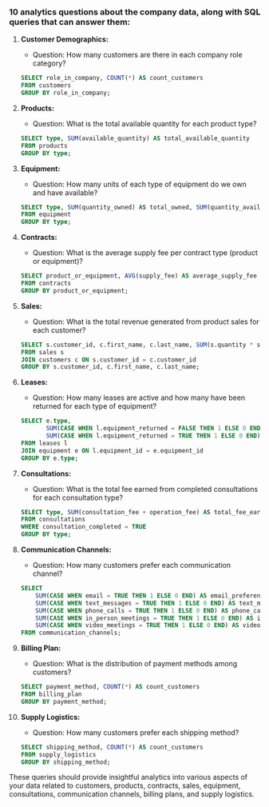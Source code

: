 ### 10 analytics questions about the company data, along with SQL queries that can answer them:

1. **Customer Demographics:**

   - Question: How many customers are there in each company role category?

   ```sql
   SELECT role_in_company, COUNT(*) AS count_customers
   FROM customers
   GROUP BY role_in_company;
   ```

2. **Products:**

   - Question: What is the total available quantity for each product type?

   ```sql
   SELECT type, SUM(available_quantity) AS total_available_quantity
   FROM products
   GROUP BY type;
   ```

3. **Equipment:**

   - Question: How many units of each type of equipment do we own and have available?

   ```sql
   SELECT type, SUM(quantity_owned) AS total_owned, SUM(quantity_available) AS total_available
   FROM equipment
   GROUP BY type;
   ```

4. **Contracts:**

   - Question: What is the average supply fee per contract type (product or equipment)?

   ```sql
   SELECT product_or_equipment, AVG(supply_fee) AS average_supply_fee
   FROM contracts
   GROUP BY product_or_equipment;
   ```

5. **Sales:**

   - Question: What is the total revenue generated from product sales for each customer?

   ```sql
   SELECT s.customer_id, c.first_name, c.last_name, SUM(s.quantity * s.price_per_ounce) AS total_revenue
   FROM sales s
   JOIN customers c ON s.customer_id = c.customer_id
   GROUP BY s.customer_id, c.first_name, c.last_name;
   ```

6. **Leases:**

   - Question: How many leases are active and how many have been returned for each type of equipment?

   ```sql
   SELECT e.type,
          SUM(CASE WHEN l.equipment_returned = FALSE THEN 1 ELSE 0 END) AS active_leases,
          SUM(CASE WHEN l.equipment_returned = TRUE THEN 1 ELSE 0 END) AS returned_leases
   FROM leases l
   JOIN equipment e ON l.equipment_id = e.equipment_id
   GROUP BY e.type;
   ```

7. **Consultations:**

   - Question: What is the total fee earned from completed consultations for each consultation type?

   ```sql
   SELECT type, SUM(consultation_fee + operation_fee) AS total_fee_earned
   FROM consultations
   WHERE consultation_completed = TRUE
   GROUP BY type;
   ```

8. **Communication Channels:**

   - Question: How many customers prefer each communication channel?

   ```sql
   SELECT
       SUM(CASE WHEN email = TRUE THEN 1 ELSE 0 END) AS email_preference,
       SUM(CASE WHEN text_messages = TRUE THEN 1 ELSE 0 END) AS text_messages_preference,
       SUM(CASE WHEN phone_calls = TRUE THEN 1 ELSE 0 END) AS phone_calls_preference,
       SUM(CASE WHEN in_person_meetings = TRUE THEN 1 ELSE 0 END) AS in_person_meetings_preference,
       SUM(CASE WHEN video_meetings = TRUE THEN 1 ELSE 0 END) AS video_meetings_preference
   FROM communication_channels;
   ```

9. **Billing Plan:**

   - Question: What is the distribution of payment methods among customers?

   ```sql
   SELECT payment_method, COUNT(*) AS count_customers
   FROM billing_plan
   GROUP BY payment_method;
   ```

10. **Supply Logistics:**
    - Question: How many customers prefer each shipping method?
    ```sql
    SELECT shipping_method, COUNT(*) AS count_customers
    FROM supply_logistics
    GROUP BY shipping_method;
    ```

These queries should provide insightful analytics into various aspects of your data related to customers, products, contracts, sales, equipment, consultations, communication channels, billing plans, and supply logistics.
